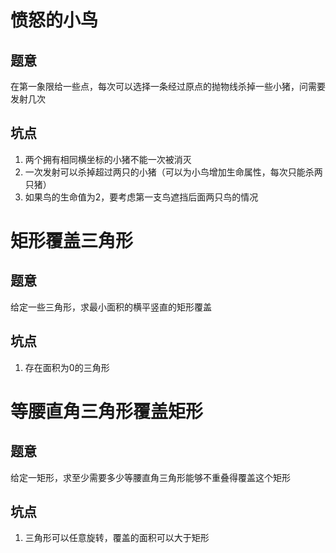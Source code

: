

# 愤怒的小鸟

## 题意

在第一象限给一些点，每次可以选择一条经过原点的抛物线杀掉一些小猪，问需要发射几次

## 坑点

1. 两个拥有相同横坐标的小猪不能一次被消灭
2. 一次发射可以杀掉超过两只的小猪（可以为小鸟增加生命属性，每次只能杀两只猪）
3. 如果鸟的生命值为2，要考虑第一支鸟遮挡后面两只鸟的情况

# 矩形覆盖三角形

## 题意

给定一些三角形，求最小面积的横平竖直的矩形覆盖

## 坑点

1. 存在面积为0的三角形

# 等腰直角三角形覆盖矩形

## 题意

给定一矩形，求至少需要多少等腰直角三角形能够不重叠得覆盖这个矩形

## 坑点

1. 三角形可以任意旋转，覆盖的面积可以大于矩形